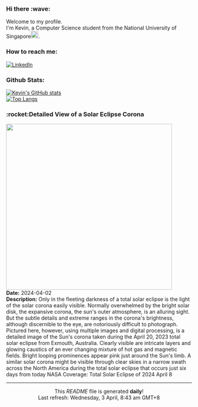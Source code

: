 <h3>Hi there :wave:</h3>

Welcome to my profile.   
I'm Kevin, a Computer Science student from the National University of Singapore<img src="https://img.icons8.com/color/96/000000/singapore-circular.png" width="20px"/>.</p>

<h3>How to reach me: </h3>
<a href="https://www.linkedin.com/in/kevin-foong/"><img alt="LinkedIn" src="https://img.shields.io/badge/linkedin-%230077B5.svg?&style=for-the-badge&logo=linkedin&logoColor=white" /></a> 

<h3>Github Stats: </h3> 

[![Kevin's GitHub stats](https://github-readme-stats.vercel.app/api?username=kevin9foong&theme=tokyonight)](https://github.com/anuraghazra/github-readme-stats) <br/>
[![Top Langs](https://github-readme-stats.vercel.app/api/top-langs/?username=kevin9foong&layout=compact&theme=tokyonight)](https://github.com/anuraghazra/github-readme-stats)

<h3>:rocket:Detailed View of a Solar Eclipse Corona</h3> 
<img width="450" src="https:&#x2F;&#x2F;apod.nasa.gov&#x2F;apod&#x2F;image&#x2F;2404&#x2F;CoronaExmouth_Hart_1920.jpg" /><br/>
<b>Date:</b> 2024-04-02<br/>
<b>Description:</b> Only in the fleeting darkness of a total solar eclipse is the light of the solar corona easily visible. Normally overwhelmed by the bright solar disk, the expansive corona, the sun&#39;s outer atmosphere, is an alluring sight. But the subtle details and extreme ranges in the corona&#39;s brightness, although discernible to the eye, are notoriously difficult to photograph. Pictured here, however, using multiple images and digital processing, is a detailed image of the Sun&#39;s corona taken during the April 20, 2023 total solar eclipse from Exmouth, Australia. Clearly visible are intricate layers and glowing caustics of an ever changing mixture of hot gas and magnetic fields. Bright looping prominences appear pink just around the Sun&#39;s limb. A similar solar corona might be visible through clear skies in a narrow swath across the North America during the total solar eclipse that occurs just six days from today  NASA Coverage: Total Solar Eclipse of 2024 April 8<br/>

------------
<p align="center">This <i>README</i> file is generated <b>daily</b>!</br>
Last refresh: Wednesday, 3 April, 8:43 am GMT+8<br />